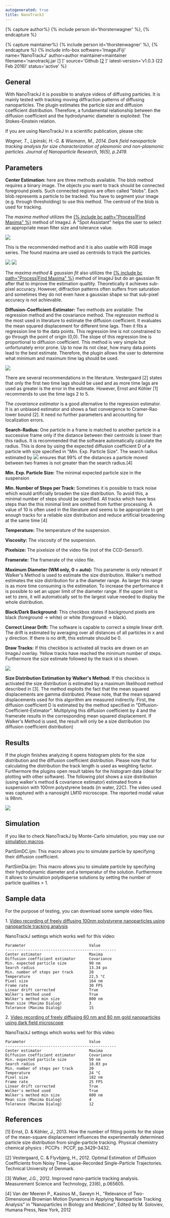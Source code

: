 ```yaml
---
autogenerated: true
title: NanoTrackJ
---
```



{% capture author%}
{% include person id='thorstenwagner' %},
{% endcapture %}

{% capture maintainer%}
{% include person id='thorstenwagner' %},
{% endcapture %}
{% include info-box software='ImageJFiji' name='NanoTrackJ' author=author maintainer=maintainer filename='nanotrackj.jar [\[1](https://github.com/thorstenwagner/ij-nanotrackj/releases/latest) \]' source='Github [\[2](https://github.com/thorstenwagner/ij-nanotrackj) \]' latest-version='v1.0.3 (22 Feb 2016)' status='active' %}

## General

With NanoTrackJ it is possible to analyze videos of diffusing particles. It is mainly tested with tracking moving diffraction patterns of diffusing nanoparticles. The plugin estimates the particle size and diffusion coefficient distribution. Therefore, a fundamental relationship between the diffusion coefficient and the hydrodynamic diameter is exploited: The Stokes-Einstein relation.

If you are using NanoTrackJ in a scientific publication, please cite:

*Wagner, T., Lipinski, H.-G. & Wiemann, M., 2014. Dark field nanoparticle tracking analysis for size characterization of plasmonic and non-plasmonic particles. Journal of Nanoparticle Research, 16(5), p.2419.*

## Parameters

**Center Estimation:** here are three methods available. The blob method requires a binary image. The objects you want to track should be connected foreground pixels. Such connected regions are often called "blobs". Each blob represents a particle to be tracked. You have to segment your image (e.g. through thresholding) to use this method. The centroid of the blob is used for tracking.

The *maxima method* utilizes the [{% include bc path="Process|Find Maxima" %}](/ij/docs/menus/process.html#find-maxima) method of ImageJ. A "Spot Assistant" helps the user to select an appropriate mean filter size and tolerance value.

![](/media/spotassistant.png)

This is the recommended method and it is also usable with RGB image series. The found maxima are used as centroids to track the particles.

![](/media/spots.png) ![](/media/spotsmax.png)

The *maxima method & gaussian fit* also utilizes the [{% include bc path="Process|Find Maxima" %}](/ij/docs/menus/process.html#find-maxima) method of ImageJ but do an gaussian fit after that to improve the estimation qualtity. Theoretically it achieves sub-pixel accuracy. However, diffraction patterns often suffers from saturation and sometimes they do not even have a gaussian shape so that sub-pixel accuracy is not achievable.

**Diffusion-Coefficient-Estimator:** Two methods are available: The regression method and the covariance method. The *regression method* is the most used in literature to estimate the diffusion coefficient. It evaluates the mean squared displacement for different time lags. Then it fits a regression line to the data points. This regression line is not constrained to go through the point of origin (0,0). The slope of this regression line is proportional to diffusion coefficient. This method is very simple but unfortunately error prone. Up to now its not clear, how many data points lead to the best estimate. Therefore, the plugin allows the user to determine what minimum and maximum time lag should be used.

![](/media/regression.png)

There are several recommendations in the literature. Vestergaard \[2\] states that only the first two time lags should be used and as more time lags are used as greater is the error in the estimate. However, Ernst and Köhler \[1\] recommends to use the time lags 2 to 5.

The *covariance estimator* is a good alternative to the regression estimator. It is an unbiased estimator and shows a fast convergence to Cramer-Rao lower bound \[2\]. It need no further parameters and accounting for localization errors.

**Search-Radius:** One particle in a frame is matched to another particle in a successive frame only if the distance between their centroids is lower than this radius. It is recommended that the software automatically calculate the radius. This is done by using the expected diffusion coefficient D of a particle with size specified in "Min. Exp. Particle Size". The search radius estimated by ![](/media/searchradius.gif) ensures that 99% of the distances a particle moved between two frames is not greater than the search radius.\[4\]

**Min. Exp. Particle Size:** The minimal expected particle size in the suspension

**Min. Number of Steps per Track:** Sometimes it is possible to track noise which would artificially broaden the size distribution. To avoid this, a minimal number of steps should be specified. All tracks which have less steps than the this minimal limit are omitted from further processing. A value of 10 is often used in the literature and seems to be appropriate to get enough tracks for a reliable size distribution and reduce artificial broadening at the same time \[4\]

**Temperature:** The temperature of the suspension.

**Viscosity:** The viscosity of the suspension.

**Pixelsize:** The pixelsize of the video file (not of the CCD-Sensor!).

**Framerate:** The framerate of the video file.

**Maximum Diameter (WM only, 0 = auto):** This parameter is only relevant if Walker's Method is used to estimate the size distribution. Walker's method estimates the size distribution for a the diameter range. As larger this range is as more time consuming is the estimation. To increase the performance it is possible to set an upper limit of the diameter range. If the upper limit is set to zero, it will automatically set to the largest value needed to display the whole distribution.

**Black/Dark Background:** This checkbox states if background pixels are black (foreground -&gt; white) or white (foreground -&gt; black).

**Correct Linear Drift:** The software is capable to correct a simple linear drift. The drift is estimated by averaging over all distances of all particles in x and y direction. If there is no drift, this estimate should be 0.

**Draw Tracks:** If this checkbox is activated all tracks are drawn on an ImageJ overlay. Yellow tracks have reached the minimum number of steps. Furthermore the size estimate followed by the track id is shown.

![](/media/drawtracks.png)

**Size Distribution Estimation by Walker's Method:** If this checkbox is activated the size distribution is estimated by a maximum likelihood method described in \[3\]. The method exploits the fact that the mean squared displacements are gamma distributed. Please note, that the mean squared displacements used for this algorithm are measured indirectly. First, the diffusion coefficient D is estimated by the method specified in "Diffusion-Coefficient-Estimator". Multiplying this diffusion coefficient by 4 and the framerate results in the corresponding mean squared displacement. If Walker's Method is used, the result will only be a size distribution (no diffusion coefficient distribution)

## Results

If the plugin finishes analyzing it opens histogram plots for the size distribution and the diffusion coefficient distribution. Please note that for calculating the distribution the track length is used as weighting factor. Furthermore the plugins open result tables for the histogram data (ideal for plotting with other software). The following plot shows a size distribution (using walker's method & covariance estimator) estimated from a suspension with 100nm polystyrene beads (in water, 22C). The video used was captured with a nanosight LM10 microscope. The reported modal value is 98nm.

![](/media/size100nm-walker.png)

## Simulation

If you like to check NanoTrackJ by Monte-Carlo simulation, you may use our [simulation macros](https://github.com/thorstenwagner/ij-nanotrackj/tree/master/scripts/simulation).

PartSimDC.ijm: This macro allows you to simulate particle by specifying their diffusion coefficient.

PartSimDia.ijm: This macro allows you to simulate particle by specifying their hydrodynamic diameter and a temperatur of the solution. Furthermore it allows to simulation polydisperse solutions by setting the number of particle qualities &gt; 1.

## Sample data

For the purpose of testing, you can download some sample video files.

1\. [Video recording of freely diffusing 100nm polystyrene nanoparticles using nanoparticle tracking analysis](https://figshare.com/articles/Video_recording_of_freely_diffusing_100nm_polystyrene_nanoparticles_using_nanoparticle_tracking_analysis/879651)

NanoTrackJ settings which works well for this video:

`Parameter                            Value`  
`-------------------------------------------------`  
`Center estimator                     Maxima`  
`Diffusion coefficient estimator      Covariance`  
`Min. expected particle size          90 nm`  
`Search radius                        13.34 px`  
`Min. number of steps per track       20`  
`Temperature                          22,5 °C`  
`Pixel size                           164 nm`  
`Frame rate                           30 FPS`  
`Linear drift corrected               True`  
`Walker's method used                 True`  
`Walker's method min size             800 nm`  
`Mean size (Maxima Dialog)            3`  
`Tolerance (Maxima Dialog)            15`

2\. [Video recording of freely diffusing 60 nm and 80 nm gold nanoparticles using dark field microscope](https://figshare.com/articles/Video_recording_of_freely_diffusing_60_nm_gold_nanoparticles_using_dark_field_microscopy/879664)

NanoTrackJ settings which works well for this video:

`Parameter                            Value`  
`-------------------------------------------------`  
`Center estimator                     Maxima`  
`Diffusion coefficient estimator      Covariance`  
`Min. expected particle size          50 nm`  
`Search radius                        18.03 px`  
`Min. number of steps per track       20`  
`Temperature                          24 °C`  
`Pixel size                           182 nm`  
`Frame rate                           25 FPS`  
`Linear drift corrected               True`  
`Walker's method used                 True`  
`Walker's method min size             800 nm`  
`Mean size (Maxima Dialog)            4`  
`Tolerance (Maxima Dialog)            12`

## References

\[1\] Ernst, D. & Köhler, J., 2013. How the number of fitting points for the slope of the mean-square displacement influences the experimentally determined particle size distribution from single-particle tracking. Physical chemistry chemical physics : PCCPs : PCCP, pp.3429–3432.

\[2\] Vestergaard, C. & Flyvbjerg, H., 2012. Optimal Estimation of Diffusion Coefficients from Noisy Time-Lapse-Recorded Single-Particle Trajectories. Technical University of Denmark.

\[3\] Walker, J.G., 2012. Improved nano-particle tracking analysis. Measurement Science and Technology, 23(6), p.065605.

\[4\] Van der Meeren P., Kasinos M., Saveyn H., "Relevance of Two-Dimensional Brownian Motion Dynamics in Applying Nanoparticle Tracking Analysis" in "Nanoparticles in Biology and Medicine", Edited by M. Soloviev, Humana Press, New York, 2012
